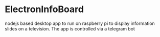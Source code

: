 # ElectronInfoBoard
nodejs based desktop app to run on raspberry pi to display information slides on a television. The app is controlled via a telegram bot
